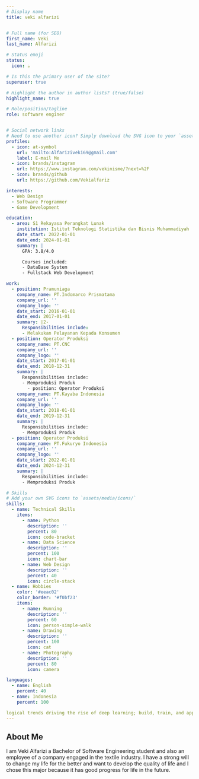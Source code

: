 ```yaml
---
# Display name
title: veki alfarizi


# Full name (for SEO)
first_name: Veki
last_name: Alfarizi

# Status emoji
status:
  icon: ☕️

# Is this the primary user of the site?
superuser: true

# Highlight the author in author lists? (true/false)
highlight_name: true

# Role/position/tagline
role: software enginer


# Social network links
# Need to use another icon? Simply download the SVG icon to your `assets/media/icons/` folder.
profiles:
  - icon: at-symbol
    url: 'mailto:Alfariziveki69@gmail.com'
    label: E-mail Me
  - icon: brands/instagram
    url: https://www.instagram.com/vekinisme/?next=%2F
  - icon: brands/github
    url: https://github.com/Vekialfariz

interests:
  - Web Design
  - Software Programmer
  - Game Development

education:
  - area: S1 Rekayasa Perangkat Lunak
    institution: Istitut Teknologi Statistika dan Bisnis Muhammadiyah
    date_start: 2022-01-01
    date_end: 2024-01-01
    summary: |
      GPA: 3.8/4.0

      Courses included:
      - DataBase System
      - Fullstack Web Development

work:
  - position: Pramuniaga 
    company_name: PT.Indomarco Prismatama
    company_url: ''
    company_logo: ''
    date_start: 2016-01-01
    date_end: 2017-01-01
    summary: |2-
      Responsibilities include:
      - Melakukan Pelayanan Kepada Konsumen
  - position: Operator Produksi
    company_name: PT.CNC
    company_url: ''
    company_logo: ''
    date_start: 2017-01-01
    date_end: 2018-12-31
    summary: |
      Responsibilities include:
      - Memproduksi Produk
        - position: Operator Produksi
    company_name: PT.Kayaba Indonesia
    company_url: ''
    company_logo: ''
    date_start: 2018-01-01
    date_end: 2019-12-31
    summary: |
      Responsibilities include:
      - Memproduksi Produk
  - position: Operator Produksi
    company_name: PT.Fukuryo Indonesia
    company_url: ''
    company_logo: ''
    date_start: 2022-01-01
    date_end: 2024-12-31
    summary: |
      Responsibilities include:
      - Memproduksi Produk

# Skills
# Add your own SVG icons to `assets/media/icons/`
skills:
  - name: Technical Skills
    items:
      - name: Python
        description: ''
        percent: 80
        icon: code-bracket
      - name: Data Science
        description: ''
        percent: 100
        icon: chart-bar
      - name: Web Design
        description: ''
        percent: 40
        icon: circle-stack
  - name: Hobbies
    color: '#eeac02'
    color_border: '#f0bf23'
    items:
      - name: Running
        description: ''
        percent: 60
        icon: person-simple-walk
      - name: Drawing
        description: ''
        percent: 100
        icon: cat
      - name: Photography
        description: ''
        percent: 80
        icon: camera

languages:
  - name: English
    percent: 40
  - name: Indonesia
    percent: 100

logical trends driving the rise of deep learning; build, train, and apply fully connected deep neural networks# Awards.
---
```


## About Me

I am Veki Alfarizi a Bachelor of Software Engineering student and also an employee of a company engaged in the textile industry. I have a strong will to change my life for the better and want to develop the quality of life and I chose this major because it has good progress for life in the future.